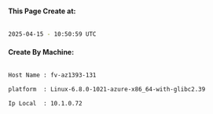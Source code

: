 
   
#### This Page Create at:

```bash

2025-04-15 - 10:50:59 UTC

```

#### Create By Machine:

```bash

Host Name : fv-az1393-131

platform  : Linux-6.8.0-1021-azure-x86_64-with-glibc2.39

Ip Local  : 10.1.0.72

```

